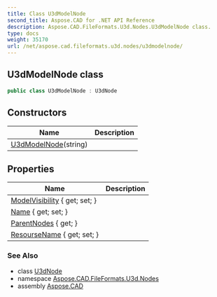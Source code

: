 ```yaml
---
title: Class U3dModelNode
second_title: Aspose.CAD for .NET API Reference
description: Aspose.CAD.FileFormats.U3d.Nodes.U3dModelNode class. 
type: docs
weight: 35170
url: /net/aspose.cad.fileformats.u3d.nodes/u3dmodelnode/
---
```

## U3dModelNode class

```csharp
public class U3dModelNode : U3dNode
```

## Constructors

| Name | Description |
| --- | --- |
| [U3dModelNode](u3dmodelnode/)(string) |  |

## Properties

| Name | Description |
| --- | --- |
| [ModelVisibility](../../aspose.cad.fileformats.u3d.nodes/u3dmodelnode/modelvisibility/) { get; set; } |  |
| [Name](../../aspose.cad.fileformats.u3d.nodes/u3dnode/name/) { get; set; } |  |
| [ParentNodes](../../aspose.cad.fileformats.u3d.nodes/u3dnode/parentnodes/) { get; } |  |
| [ResourseName](../../aspose.cad.fileformats.u3d.nodes/u3dmodelnode/resoursename/) { get; set; } |  |

### See Also

* class [U3dNode](../u3dnode/)
* namespace [Aspose.CAD.FileFormats.U3d.Nodes](../../aspose.cad.fileformats.u3d.nodes/)
* assembly [Aspose.CAD](../../)


